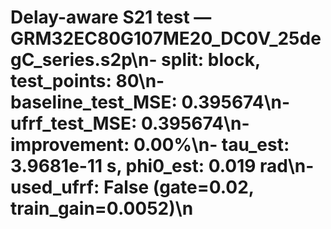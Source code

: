 # Delay-aware S21 test — GRM32EC80G107ME20_DC0V_25degC_series.s2p\n- split: block, test_points: 80\n- baseline_test_MSE: 0.395674\n- ufrf_test_MSE: 0.395674\n- improvement: 0.00%\n- tau_est: 3.9681e-11 s, phi0_est: 0.019 rad\n- used_ufrf: False (gate=0.02, train_gain=0.0052)\n